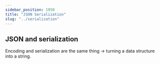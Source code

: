 ```yaml
---
sidebar_position: 1950 
title: "JSON Serialization"
slug: "../serialization"
---
```


## JSON and serialization
Encoding and serialization are the same thing → turning a data structure into a string. 
